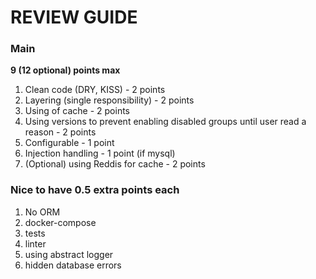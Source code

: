 # REVIEW GUIDE

### Main 
**9 (12 optional) points max**

1. Clean code (DRY, KISS) - 2 points
2. Layering (single responsibility) - 2 points
3. Using of cache - 2 points
4. Using versions to prevent enabling disabled groups until user read a reason - 2 points
5. Configurable - 1 point
5. Injection handling - 1 point (if mysql)
6. (Optional) using Reddis for cache - 2 points

### Nice to have 0.5 extra points each

1. No ORM
2. docker-compose
3. tests
4. linter
5. using abstract logger
6. hidden database errors
